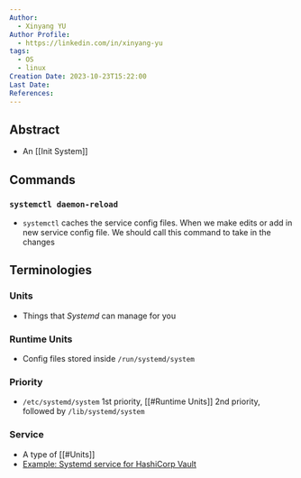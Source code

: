 ```yaml
---
Author:
  - Xinyang YU
Author Profile:
  - https://linkedin.com/in/xinyang-yu
tags:
  - OS
  - linux
Creation Date: 2023-10-23T15:22:00
Last Date: 
References:
---
```

## Abstract
- An [[Init System]] 


## Commands
### ``systemctl daemon-reload``
- ``systemctl`` caches the service config files. When we make edits or add in new service config file. We should call this command to take in the changes


## Terminologies
### Units
- Things that *Systemd* can manage for you
### Runtime Units
- Config files stored inside `/run/systemd/system`
### Priority 
- `/etc/systemd/system` 1st priority, [[#Runtime Units]] 2nd priority, followed by `/lib/systemd/system`
### Service
- A type of [[#Units]]
- [Example: Systemd service for HashiCorp Vault](https://chat.openai.com/share/be72b529-70e8-43a0-b083-1410f6ab2302)
